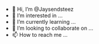 - 👋 Hi, I’m @Jaysendsteez
- 👀 I’m interested in ...
- 🌱 I’m currently learning ...
- 💞️ I’m looking to collaborate on ...
- 📫 How to reach me ...

<!---
Jaysendsteez/Jaysendsteez is a ✨ special ✨ repository because its `README.md` (this file) appears on your GitHub profile.
You can click the Preview link to take a look at your changes.
--->
